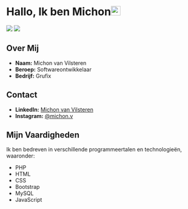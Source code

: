 <h1>Hallo, Ik ben Michon<img src="https://media.giphy.com/media/hvRJCLFzcasrR4ia7z/giphy.gif" width="25px"></h1>   

  <p>
    <a href="https://www.linkedin.com/in/michon-van-vilsteren-3a8b29235/" target="_blank"><img src="https://img.shields.io/badge/-LinkedIn-222222?style=flat-square&logo=Linkedin&logoColor=white&link=https://www.linkedin.com/in/hgdsandakalum/)](https://www.linkedin.com/in/hgdsandakalum/"></a>
    <a href="https://www.instagram.com/michon.v/" target="_blank"><img src="https://img.shields.io/badge/Instagram-222222?&style=flat-square&logo=instagram&logoColor=white&link=https://www.instagram.com/_.sanda._)](https://www.instagram.com/_.sanda._/"></a>

## Over Mij

- **Naam:** Michon van Vilsteren
- **Beroep:** Softwareontwikkelaar
- **Bedrijf:** Grufix

## Contact

- **LinkedIn:** [Michon van Vilsteren](https://www.linkedin.com/in/michon-van-vilsteren-3a8b29235/)
- **Instagram:** [@michon.v](https://www.instagram.com/michon.v/)

## Mijn Vaardigheden

Ik ben bedreven in verschillende programmeertalen en technologieën, waaronder:

- PHP
- HTML
- CSS
- Bootstrap
- MySQL
- JavaScript
